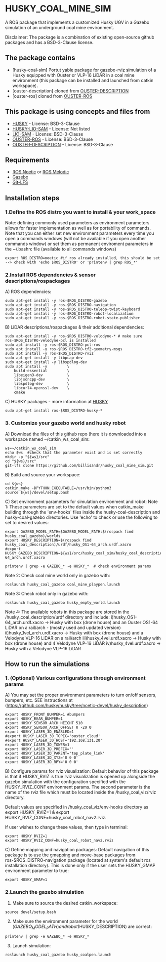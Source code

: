 # HUSKY_COAL_MINE_SIM
A ROS package that implements a customized Husky UGV in a Gazebo simulation of an underground coal mine environment.

Disclaimer: The package is a combination of existing open-source github packages and has a BSD-3-Clause license.

## The package contains

- [husky-coal-sim] Portut yable package for gazebo-rviz simulation of a Husky equipped with Ouster or VLP-16 LiDAR in a coal mine environment (this package can be installed and launched from catkin workspace).
- [ouster-description] cloned from [OUSTER-DESCRIPTION](https://github.com/clearpathrobotics/ouster_description.git) 
- [ouster-ros] cloned from [OUSTER-ROS](https://github.com/ouster-lidar/ouster-ros)

## This package is using concepts and files from

- [HUSKY](https://github.com/husky/husky.git) - License: BSD-3-Clause
- [HUSKY-LIO-SAM](https://github.com/FarzadAziziZade/Husky-LIO-SAM.git) - License: Not listed  
- [LIO-SAM](https://github.com/TixiaoShan/LIO-SAM.git) - License: BSD-3-Clause 
- [OUSTER-ROS](https://github.com/ouster-lidar/ouster-ros.git) - License: BSD-3-Clause 
- [OUSTER-DESCRIPTION](https://github.com/clearpathrobotics/ouster_description.git) - License: BSD-3-Clause  

## Requirements

- [ROS Noetic](http://wiki.ros.org/noetic/Installation/Ubuntu) or [ROS Melodic](http://wiki.ros.org/melodic/Installation/Ubuntu)
- [Gazebo](https://github.com/gazebosim/gz-sim)
- [Git-LFS](https://git-lfs.com/)


## Installation steps


### 1.Define the ROS distro you want to install & your work_space

Note: defining commonly used parameters as environment parameters allows for faster implementation as well as for portability of commands. Note that you can either set new environment parameters every time you open a commands windows (will not be available if you open another commands window) or set them as permanent enviroment parameters in the ~/.bashrc file (available to all commands windows)

```
export ROS_DISTRO=noetic #if ros already installed, this should be set --> check with 'echo $ROS_DISTRO' or 'printenv | grep ROS_*'
```

### 2.Install ROS dependencies & sensor descriptions/rospackages

A) ROS dependencies:
```
sudo apt-get install -y ros-$ROS_DISTRO-gazebo
sudo apt-get install -y ros-$ROS_DISTRO-navigation
sudo apt-get install -y ros-$ROS_DISTRO-teleop-twist-keyboard
sudo apt-get install -y ros-$ROS_DISTRO-robot-localization
sudo apt-get install -y ros-$ROS_DISTRO-robot-state-publisher
```
B) LiDAR descriptions/rospackages & their additional dependencies:
```
sudo apt-get install -y ros-$ROS_DISTRO-velodyne-* # make sure ros-$ROS_DISTRO-velodyne-pcl is installed
sudo apt install -y ros-$ROS_DISTRO-pcl-ros
sudo apt install -y ros-$ROS_DISTRO-tf2-geometry-msgs
sudo apt install -y ros-$ROS_DISTRO-rviz
sudo apt-get install -y libpcap-dev
sudo apt-get install -y libspdlog-dev
sudo apt install -y         \
    build-essential         \
    libeigen3-dev           \
    libjsoncpp-dev          \
    libspdlog-dev           \
    libcurl4-openssl-dev    \
    cmake
```

C) HUSKY packages - more information at [HUSKY](http://wiki.ros.org/Robots/Husky)

```
sudo apt-get install ros-$ROS_DISTRO-husky-* 

```

### 3. Customize your gazebo world and husky robot

A) Download the files of this github repo (here it is downloaded into a workspace named ~/catkin_ws_coal_sim:
```
ws=~/catkin_ws_coal_sim
echo $ws  #check that the parameter exist and is set correctly
mkdir -p "${ws}/src"
cd "${ws}/src"
git-lfs clone https://github.com/billisandr/husky_coal_mine_sim.git
```

B) Build and source your workspace:
```
cd ${ws}
catkin_make -DPYTHON_EXECUTABLE=/usr/bin/python3
source ${ws}/devel/setup.bash
```

C) Set environment parameters for simulation environment and robot: 
Note 1: These parameters are set to the default values when catkin_make building through the 'env-hooks' files inside the husky-coal-description and husky-coal-gazebo directories. Use 'echo' to check or use the following to set to desired values:
```
export GAZEBO_MODEL_PATH=$GAZEBO_MODEL_PATH:$(rospack find husky_coal_gazebo)/worlds
export HUSKY_DESCRIPTION=$(rospack find husky_coal_description)/urdf/husky_OS1-64_arch.urdf.xacro
#export HUSKY_GAZEBO_DESCRIPTION=${ws}/src/husky_coal_sim/husky_coal_description/urdf/husky_OS1-64_arch.urdf.xacro

printenv | grep -e GAZEBO_* -e HUSKY_*  # check environment params
```

Note 2: Check coal mine world only in gazebo with:
```
roslaunch husky_coal_gazebo coal_mine_playpen.launch
```

Note 3: Check robot only in gazebo with:
```
roslaunch husky_coal_gazebo husky_empty_world.launch
```

Note 4: The available robots in this package are stored in the /husky_coal_description/urdf directory and include:
i)husky_OS1-64_arch.urdf.xacro -> Husky with box (drone house) and an Ouster OS1-64 LiDAR on a rail/arch - (mostly used and updated version)
ii)husky_1vel_arch.urdf.xacro -> Husky with box (drone house) and a Velodyne VLP-16 LiDAR on a rail/arch
iii)husky_4vel.urdf.xacro -> Husky with box (drone house) and 4 Velodyne VLP-16 LiDAR
iv)husky_4vel.urdf.xacro -> Husky with a Velodyne VLP-16 LiDAR

## How to run the simulations

### 1. (Optional) Various configurations through environment params

A) You may set the proper environment parameters to turn on/off sensors, bumpers, etc. SEE instructions at (https://github.com/husky/husky/tree/noetic-devel/husky_description)
```
export HUSKY_FRONT_BUMPER=1 #bumpers
export HUSKY_REAR_BUMPER=1
export HUSKY_SENSOR_ARCH_HEIGHT 510
export HUSKY_SENSOR_ARCH_OFFSET 0 -20 0
export HUSKY_LASER_3D_ENABLED=1
#export HUSKY_LASER_3D_TOPIC='ouster_cloud'
#export HUSKY_LASER_3D_HOST='192.168.131.20'
export HUSKY_LASER_3D_TOWER=1
export HUSKY_LASER_3D_PREFIX=''
export HUSKY_LASER_3D_PARENT='top_plate_link'
export HUSKY_LASER_3D_XYZ='0 0 0'
export HUSKY_LASER_3D_RPY='0 0 0'
```

B) Configure params for rviz visualization:
Default behavior of this package is that if HUSKY_RVIZ is true rviz visualization is opened up alongside the gazebo simulation with the configuration specified with the HUSKY_RVIZ_CONF environment params. The second parameter is the name of the rviz file which must be located inside the /husky_coal_viz/rviz directory.

Default values are specified in /husky_coal_viz/env-hooks directory as 
export HUSKY_RVIZ=1  &
export HUSKY_RVIZ_CONF=husky_coal_robot_nav2.rviz. 

If user wishes to change these values, then type in terminal:
```
export HUSKY_RVIZ=1
export HUSKY_RVIZ_CONF=husky_coal_robot_nav2.rviz
```

C) Define mapping and navigation packages:
Default navigation of this package is to use the gmapping and move-base packages from ros-$ROS_DISTRO-navigation package (located at system's default ros installation directory). This is done only if the user sets the HUSKY_GMAP environment parameter to true:
```
export HUSKY_GMAP=1
```

### 2.Launch the gazebo simulation

1. Make sure to source the desired catkin_workspace: 
``` 
source devel/setup.bash 
```
2. Make sure the environment parameter for the world ($GAZEBO_MODEL_PATH) and robot ($HUSKY_DESCRIPTION) are correct:
```
printenv | grep -e GAZEBO_* -e HUSKY_*
```

3. Launch simulation:
```
roslaunch husky_coal_gazebo husky_coalpen.launch
```

